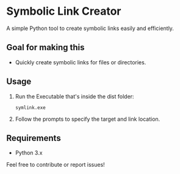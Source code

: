 # Symbolic Link Creator

A simple Python tool to create symbolic links easily and efficiently.  

## Goal for making this
- Quickly create symbolic links for files or directories.  

## Usage

1. Run the Executable that's inside the dist folder:  
   ```
   symlink.exe
   ```
2. Follow the prompts to specify the target and link location.

## Requirements
- Python 3.x  

Feel free to contribute or report issues!  
